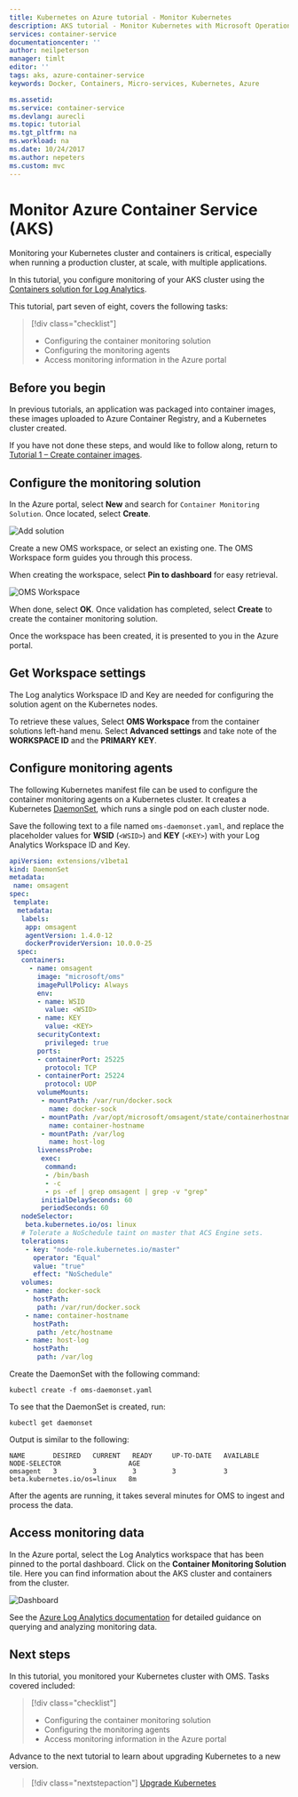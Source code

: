 ```yaml
---
title: Kubernetes on Azure tutorial - Monitor Kubernetes
description: AKS tutorial - Monitor Kubernetes with Microsoft Operations Management Suite (OMS)
services: container-service
documentationcenter: ''
author: neilpeterson
manager: timlt
editor: ''
tags: aks, azure-container-service
keywords: Docker, Containers, Micro-services, Kubernetes, Azure

ms.assetid:
ms.service: container-service
ms.devlang: aurecli
ms.topic: tutorial
ms.tgt_pltfrm: na
ms.workload: na
ms.date: 10/24/2017
ms.author: nepeters
ms.custom: mvc
---
```


# Monitor Azure Container Service (AKS)

Monitoring your Kubernetes cluster and containers is critical, especially when running a production cluster, at scale, with multiple applications.

In this tutorial, you configure monitoring of your AKS cluster using the [Containers solution for Log Analytics](../log-analytics/log-analytics-containers.md).

This tutorial, part seven of eight, covers the following tasks:

> [!div class="checklist"]
> * Configuring the container monitoring solution
> * Configuring the monitoring agents
> * Access monitoring information in the Azure portal

## Before you begin

In previous tutorials, an application was packaged into container images, these images uploaded to Azure Container Registry, and a Kubernetes cluster created.

If you have not done these steps, and would like to follow along, return to [Tutorial 1 – Create container images](./tutorial-kubernetes-prepare-app.md).

## Configure the monitoring solution

In the Azure portal, select **New** and search for `Container Monitoring Solution`. Once located, select **Create**.

![Add solution](./media/container-service-tutorial-kubernetes-monitor/add-solution.png)

Create a new OMS workspace, or select an existing one. The OMS Workspace form guides you through this process.

When creating the workspace, select **Pin to dashboard** for easy retrieval.

![OMS Workspace](./media/container-service-tutorial-kubernetes-monitor/oms-workspace.png)

When done, select **OK**. Once validation has completed, select **Create** to create the container monitoring solution.

Once the workspace has been created, it is presented to you in the Azure portal.

## Get Workspace settings

The Log analytics Workspace ID and Key are needed for configuring the solution agent on the Kubernetes nodes.

To retrieve these values, Select **OMS Workspace** from the container solutions left-hand menu. Select **Advanced settings** and take note of the **WORKSPACE ID** and the **PRIMARY KEY**.

## Configure monitoring agents

The following Kubernetes manifest file can be used to configure the container monitoring agents on a Kubernetes cluster. It creates a Kubernetes [DaemonSet](https://kubernetes.io/docs/concepts/workloads/controllers/daemonset/), which runs a single pod on each cluster node.

Save the following text to a file named `oms-daemonset.yaml`, and replace the placeholder values for **WSID** (`<WSID>`) and **KEY** (`<KEY>`) with your Log Analytics Workspace ID and Key.

```YAML
apiVersion: extensions/v1beta1
kind: DaemonSet
metadata:
 name: omsagent
spec:
 template:
  metadata:
   labels:
    app: omsagent
    agentVersion: 1.4.0-12
    dockerProviderVersion: 10.0.0-25
  spec:
   containers:
     - name: omsagent
       image: "microsoft/oms"
       imagePullPolicy: Always
       env:
       - name: WSID
         value: <WSID>
       - name: KEY
         value: <KEY>
       securityContext:
         privileged: true
       ports:
       - containerPort: 25225
         protocol: TCP
       - containerPort: 25224
         protocol: UDP
       volumeMounts:
        - mountPath: /var/run/docker.sock
          name: docker-sock
        - mountPath: /var/opt/microsoft/omsagent/state/containerhostname
          name: container-hostname
        - mountPath: /var/log
          name: host-log
       livenessProbe:
        exec:
         command:
         - /bin/bash
         - -c
         - ps -ef | grep omsagent | grep -v "grep"
        initialDelaySeconds: 60
        periodSeconds: 60
   nodeSelector:
    beta.kubernetes.io/os: linux
   # Tolerate a NoSchedule taint on master that ACS Engine sets.
   tolerations:
    - key: "node-role.kubernetes.io/master"
      operator: "Equal"
      value: "true"
      effect: "NoSchedule"
   volumes:
    - name: docker-sock
      hostPath:
       path: /var/run/docker.sock
    - name: container-hostname
      hostPath:
       path: /etc/hostname
    - name: host-log
      hostPath:
       path: /var/log
```

Create the DaemonSet with the following command:

```azurecli-interactive
kubectl create -f oms-daemonset.yaml
```

To see that the DaemonSet is created, run:

```azurecli-interactive
kubectl get daemonset
```

Output is similar to the following:

```
NAME       DESIRED   CURRENT   READY     UP-TO-DATE   AVAILABLE   NODE-SELECTOR                 AGE
omsagent   3         3         3         3            3           beta.kubernetes.io/os=linux   8m
```

After the agents are running, it takes several minutes for OMS to ingest and process the data.

## Access monitoring data

In the Azure portal, select the Log Analytics workspace that has been pinned to the portal dashboard. Click on the **Container Monitoring Solution** tile. Here you can find information about the AKS cluster and containers from the cluster.

![Dashboard](./media/container-service-tutorial-kubernetes-monitor/oms-containers-dashboard.png)

See the [Azure Log Analytics documentation](../log-analytics/index.yml) for detailed guidance on querying and analyzing monitoring data.

## Next steps

In this tutorial, you monitored your Kubernetes cluster with OMS. Tasks covered included:

> [!div class="checklist"]
> * Configuring the container monitoring solution
> * Configuring the monitoring agents
> * Access monitoring information in the Azure portal

Advance to the next tutorial to learn about upgrading Kubernetes to a new version.

> [!div class="nextstepaction"]
> [Upgrade Kubernetes](./tutorial-kubernetes-upgrade-cluster.md)